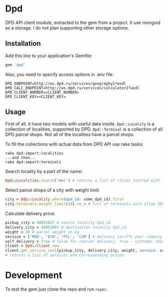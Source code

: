 # Dpd

DPD API client module, extracted to the gem from a project.
It use mongoid as a storage. I do not plan supporting other storage options. 

## Installation

Add this line to your application's Gemfile:

```ruby
gem 'dpd'
```

Also, you need to specify access options in .env file:

```
DPD_ENDPOINT=http://ws.dpd.ru/services/geography2?wsdl
DPD_CALC_ENDPOINT=http://ws.dpd.ru/services/calculator2?wsdl
DPD_CLIENT_NUMBER=<CLIENT_NUMBER>
DPD_CLIENT_KEY=<CLIENT_KEY>
```

## Usage

First of all, it have two models with useful data inside. `Dpd::Locality` is a collection of localities, 
supported by DPD. `Dpd::Terminal` is a collection of all DPD parcel shops. Not all of the localities have a parcel shops. 

To fill the collections with actual data from DPD API use rake tasks: 

```
rake dpd:import:localities
...and then...
rake dpd:import:terminals
```

Search locality by a part of the name: 

```ruby
Dpd::Localities.search('мос') # returns a list of cities started with 'мос'
```

Select parcel shops of a city with weight limit:

```ruby
city = Ddp::Locality.where(dpd_id: some_dpd_id).first
city.terminals.weight_limit(30).to_a # list of terminals wich allow 30kg weight parcels 
```

Calculate delivery price:

```ruby
pickup_city = 48951627 # source locality dpd_id
delivery_city = 49052007 # destination locality dpd_id
weight = 30 # parcel weight in kg
service = ['MXO', 'ECN', 'PCL', 'CSM'] # delivery tariffs your company use
self_delivery = true # false for courier delivery, true - customer should walk to a parcel shop  
client = Dpd::Client.new
client.get_service_cost(pickup_city, delivery_city, weight, service: service, self_delivery: self_delivery)
# returns a list of services and corresponding prices
```

# Development

To test the gem just clone the repo and run `rspec`.